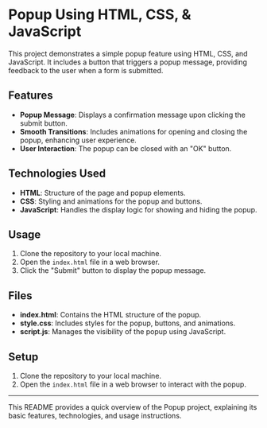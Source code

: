 # Popup Using HTML, CSS, & JavaScript

This project demonstrates a simple popup feature using HTML, CSS, and JavaScript. It includes a button that triggers a popup message, providing feedback to the user when a form is submitted.

## Features

- **Popup Message**: Displays a confirmation message upon clicking the submit button.
- **Smooth Transitions**: Includes animations for opening and closing the popup, enhancing user experience.
- **User Interaction**: The popup can be closed with an "OK" button.

## Technologies Used

- **HTML**: Structure of the page and popup elements.
- **CSS**: Styling and animations for the popup and buttons.
- **JavaScript**: Handles the display logic for showing and hiding the popup.

## Usage

1. Clone the repository to your local machine.
2. Open the `index.html` file in a web browser.
3. Click the "Submit" button to display the popup message.

## Files

- **index.html**: Contains the HTML structure of the popup.
- **style.css**: Includes styles for the popup, buttons, and animations.
- **script.js**: Manages the visibility of the popup using JavaScript.

## Setup

1. Clone the repository to your local machine.
2. Open the `index.html` file in a web browser to interact with the popup.

---

This README provides a quick overview of the Popup project, explaining its basic features, technologies, and usage instructions.
